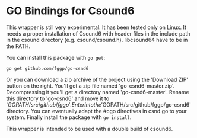 GO Bindings for Csound6
========

This wrapper is still very experimental. It has been tested only on Linux.
It needs a proper installation of Csound6 with header files in the include path in the csound directory
(e.g. csound/csound.h). libcsound64 have to be in the PATH.

You can install this package with `go get`:

  `go get github.com/fggp/go-csnd6`

Or you can download a zip archive of the project using the 'Download ZIP' button on the right.
You'll get a zip file named 'go-csnd6-master.zip'. Decompressing it you'll get a directory named 'go-csnd6-master'.
Rename this directory to 'go-csnd6' and move it to '$GOPATH/src/github/fggp'. Enter into
the '$GOPATH/src/github/fggp/go-csnd6' directory. You can eventually adapt the #cgo directives
in csnd.go to your system. Finally install the package with `go install`.

This wrapper is intended to be used with a double build of csound6.

